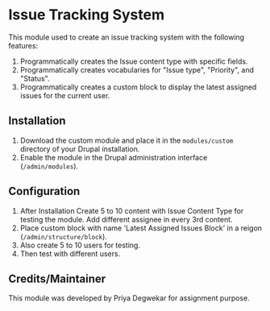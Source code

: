 # Issue Tracking System

This module used to create an issue tracking system with the following features:

1. Programmatically creates the Issue content type with specific fields.
2. Programmatically creates vocabularies for "Issue type", "Priority", and "Status".
3. Programmatically creates a custom block to display the latest assigned issues for the current user.

## Installation

1. Download the custom module and place it in the `modules/custom` directory of your Drupal installation.
2. Enable the module in the Drupal administration interface (`/admin/modules`).

## Configuration

1. After Installation Create 5 to 10 content with Issue Content Type for testing the module. Add different assignee in every 3rd content.
2. Place custom block with name 'Latest Assigned Issues Block' in a reigon (`/admin/structure/block`).
3. Also create 5 to 10 users for testing.
4. Then test with different users.

## Credits/Maintainer

This module was developed by Priya Degwekar for assignment purpose.
